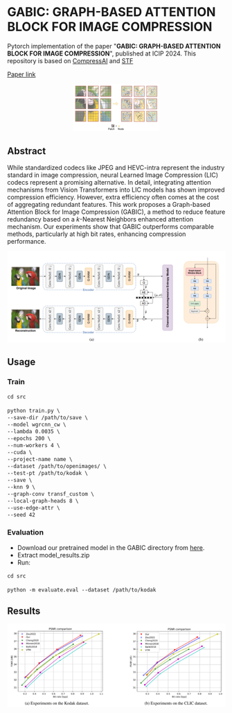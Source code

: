 # GABIC: GRAPH-BASED ATTENTION BLOCK FOR IMAGE COMPRESSION


Pytorch implementation of the paper "**GABIC: GRAPH-BASED ATTENTION BLOCK FOR IMAGE COMPRESSION**", published at ICIP 2024. This repository is based on [CompressAI](https://github.com/InterDigitalInc/CompressAI) and [STF](https://github.com/Googolxx/STF)

[Paper link](https://ieeexplore.ieee.org/stamp/stamp.jsp?arnumber=10647413)

<div align="center">
<img src="imgs/teaser_gabic.png" alt="teaser" width="200"/>
</div>

## Abstract
While standardized codecs like JPEG and HEVC-intra
represent the industry standard in image compression, neural Learned Image Compression (LIC) codecs represent a
promising alternative. In detail, integrating attention mechanisms from Vision Transformers into LIC models has shown
improved compression efficiency. However, extra efficiency
often comes at the cost of aggregating redundant features.
This work proposes a Graph-based Attention Block for Image Compression (GABIC), a method to reduce feature redundancy based on a *k*-Nearest Neighbors enhanced attention
mechanism. Our experiments show that GABIC outperforms
comparable methods, particularly at high bit rates, enhancing
compression performance.


<div align="center">
<img src="imgs/arch_gabic.png" alt="arch" width="600"/>
</div>


## Usage
### Train

```
cd src

python train.py \
--save-dir /path/to/save \
--model wgrcnn_cw \
--lambda 0.0035 \
--epochs 200 \
--num-workers 4 \
--cuda \
--project-name name \
--dataset /path/to/openimages/ \
--test-pt /path/to/kodak \
--save \
--knn 9 \
--graph-conv transf_custom \
--local-graph-heads 8 \
--use-edge-attr \
--seed 42
```

### Evaluation
- Download our pretrained model in the GABIC directory from [here](TODO).
- Extract model_results.zip
- Run:
```
cd src

python -m evaluate.eval --dataset /path/to/kodak
```

## Results


<div align="center">
<img src="imgs/rd_gabic.png" alt="rd" width="600"/>
</div>
